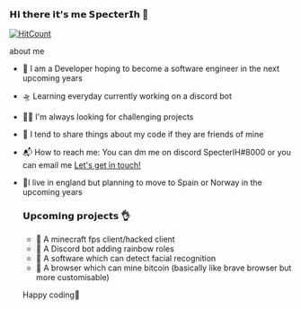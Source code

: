 ### 𝗛𝗶 𝘁𝗵𝗲𝗿𝗲 𝗶𝘁'𝘀 𝗺𝗲 𝗦𝗽𝗲𝗰𝘁𝗲𝗿𝗜𝗵 👋

[![HitCount](http://hits.dwyl.com/specterih/specterih.svg)](http://hits.dwyl.com/specterih/specterih)

about me

- 🎤 I am a Developer hoping to become a software engineer in the next upcoming years
- 🛸 Learning everyday currently working on a discord bot
- 🏄🏼 I'm always looking for challenging projects
- 🍭 I tend to share things about my code if they are friends of mine
- 📬 How to reach me: You can dm me on discord SpecterIH#8000 or you can email me <a href="mailto:alishm1000@gmail.com">Let's get in touch!</a>
- 🌂I live in england but planning to move to Spain or Norway in the upcoming years
  
  ### 𝗨𝗽𝗰𝗼𝗺𝗶𝗻𝗴 𝗽𝗿𝗼𝗷𝗲𝗰𝘁𝘀 👌
  
  - 🤖 A minecraft fps client/hacked client
  - 🤖 A Discord bot adding rainbow roles
  - 🤖 A software which can detect facial recognition
  - 🤖 A browser which can mine bitcoin (basically like brave browser but more customisable)
  
  Happy coding🤑
  
